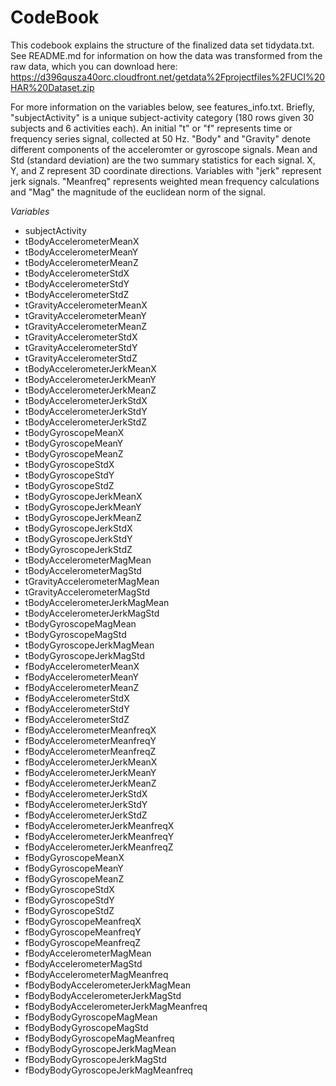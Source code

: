 CodeBook
========================================================
This codebook explains the structure of the finalized data set tidydata.txt. See README.md for information on how the data was transformed from the raw data, which you can download here: https://d396qusza40orc.cloudfront.net/getdata%2Fprojectfiles%2FUCI%20HAR%20Dataset.zip 

For more information on the variables below, see features_info.txt. Briefly, "subjectActivity" is a unique subject-activity category (180 rows given 30 subjects and 6 activities each). An initial "t" or "f" represents time or frequency series signal, collected at 50 Hz. "Body" and "Gravity" denote different components of the acceleromter or gyroscope signals. Mean and Std (standard deviation) are the two summary statistics for each signal. X, Y, and Z represent 3D coordinate directions. Variables with "jerk" represent jerk signals. "Meanfreq" represents weighted mean frequency calculations and "Mag" the magnitude of the euclidean norm of the signal. 


*Variables*
- subjectActivity
- tBodyAccelerometerMeanX
- tBodyAccelerometerMeanY
- tBodyAccelerometerMeanZ
- tBodyAccelerometerStdX
- tBodyAccelerometerStdY
- tBodyAccelerometerStdZ
- tGravityAccelerometerMeanX
- tGravityAccelerometerMeanY
- tGravityAccelerometerMeanZ
- tGravityAccelerometerStdX
- tGravityAccelerometerStdY
- tGravityAccelerometerStdZ
- tBodyAccelerometerJerkMeanX
- tBodyAccelerometerJerkMeanY
- tBodyAccelerometerJerkMeanZ
- tBodyAccelerometerJerkStdX
- tBodyAccelerometerJerkStdY
- tBodyAccelerometerJerkStdZ
- tBodyGyroscopeMeanX
- tBodyGyroscopeMeanY
- tBodyGyroscopeMeanZ
- tBodyGyroscopeStdX
- tBodyGyroscopeStdY
- tBodyGyroscopeStdZ
- tBodyGyroscopeJerkMeanX
- tBodyGyroscopeJerkMeanY
- tBodyGyroscopeJerkMeanZ
- tBodyGyroscopeJerkStdX
- tBodyGyroscopeJerkStdY
- tBodyGyroscopeJerkStdZ
- tBodyAccelerometerMagMean
- tBodyAccelerometerMagStd
- tGravityAccelerometerMagMean
- tGravityAccelerometerMagStd
- tBodyAccelerometerJerkMagMean
- tBodyAccelerometerJerkMagStd
- tBodyGyroscopeMagMean
- tBodyGyroscopeMagStd
- tBodyGyroscopeJerkMagMean
- tBodyGyroscopeJerkMagStd
- fBodyAccelerometerMeanX
- fBodyAccelerometerMeanY
- fBodyAccelerometerMeanZ
- fBodyAccelerometerStdX
- fBodyAccelerometerStdY
- fBodyAccelerometerStdZ
- fBodyAccelerometerMeanfreqX
- fBodyAccelerometerMeanfreqY
- fBodyAccelerometerMeanfreqZ
- fBodyAccelerometerJerkMeanX
- fBodyAccelerometerJerkMeanY
- fBodyAccelerometerJerkMeanZ
- fBodyAccelerometerJerkStdX
- fBodyAccelerometerJerkStdY
- fBodyAccelerometerJerkStdZ
- fBodyAccelerometerJerkMeanfreqX
- fBodyAccelerometerJerkMeanfreqY
- fBodyAccelerometerJerkMeanfreqZ
- fBodyGyroscopeMeanX
- fBodyGyroscopeMeanY
- fBodyGyroscopeMeanZ
- fBodyGyroscopeStdX
- fBodyGyroscopeStdY
- fBodyGyroscopeStdZ
- fBodyGyroscopeMeanfreqX
- fBodyGyroscopeMeanfreqY
- fBodyGyroscopeMeanfreqZ
- fBodyAccelerometerMagMean
- fBodyAccelerometerMagStd
- fBodyAccelerometerMagMeanfreq
- fBodyBodyAccelerometerJerkMagMean
- fBodyBodyAccelerometerJerkMagStd
- fBodyBodyAccelerometerJerkMagMeanfreq
- fBodyBodyGyroscopeMagMean
- fBodyBodyGyroscopeMagStd
- fBodyBodyGyroscopeMagMeanfreq
- fBodyBodyGyroscopeJerkMagMean
- fBodyBodyGyroscopeJerkMagStd
- fBodyBodyGyroscopeJerkMagMeanfreq